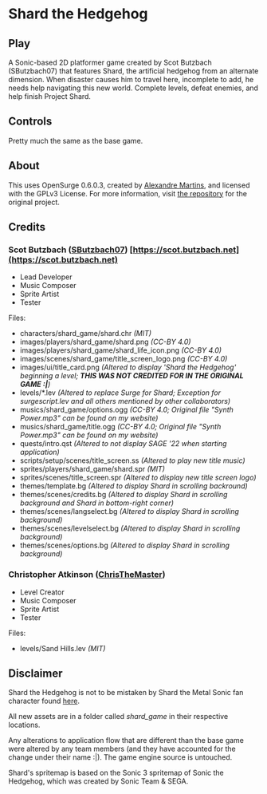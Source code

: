 # Shard the Hedgehog

## Play

A Sonic-based 2D platformer game created by Scot Butzbach (SButzbach07) that features Shard, the artificial hedgehog from an alternate dimension. When disaster causes him to travel here, incomplete to add, he needs help navigating this new world. Complete levels, defeat enemies, and help finish Project Shard.

## Controls

Pretty much the same as the base game.

## About

This uses OpenSurge 0.6.0.3, created by [Alexandre Martins](https://github.com/alemart), and licensed with the GPLv3 License.
For more information, visit [the repository](https://github.com/alemart/opensurge) for the original project.

## Credits

### Scot Butzbach ([SButzbach07](https://github.com/SButzbach07)) [https://scot.butzbach.net](https://scot.butzbach.net)

* Lead Developer
* Music Composer
* Sprite Artist
* Tester

Files:

* characters/shard_game/shard.chr _(MIT)_
* images/players/shard_game/shard.png _(CC-BY 4.0)_
* images/players/shard_game/shard_life_icon.png _(CC-BY 4.0)_
* images/scenes/shard_game/title_screen_logo.png _(CC-BY 4.0)_
* images/ui/title_card.png _(Altered to display 'Shard the Hedgehog' beginning a level; __THIS WAS NOT CREDITED FOR IN THE ORIGINAL GAME :|__)_
* levels/\*.lev _(Altered to replace Surge for Shard; Exception for surgescript.lev and all others mentioned by other collaborators)_
* musics/shard_game/options.ogg _(CC-BY 4.0; Original file "Synth Power.mp3" can be found on my website)_
* musics/shard_game/title.ogg _(CC-BY 4.0; Original file "Synth Power.mp3" can be found on my website)_
* quests/intro.qst _(Altered to not display SAGE '22 when starting application)_
* scripts/setup/scenes/title_screen.ss _(Altered to play new title music)_
* sprites/players/shard_game/shard.spr _(MIT)_
* sprites/scenes/title_screen.spr _(Altered to display new title screen logo)_
* themes/template.bg _(Altered to display Shard in scrolling backround)_
* themes/scenes/credits.bg _(Altered to display Shard in scrolling background and Shard in bottom-right corner)_
* themes/scenes/langselect.bg _(Altered to display Shard in scrolling background)_
* themes/scenes/levelselect.bg _(Altered to display Shard in scrolling background)_
* themes/scenes/options.bg _(Altered to display Shard in scrolling background)_

### Christopher Atkinson ([ChrisTheMaster](https://github.com/ChrisTheMaster))

* Level Creator
* Music Composer
* Sprite Artist
* Tester

Files:

* levels/Sand Hills.lev _(MIT)_

## Disclaimer

Shard the Hedgehog is not to be mistaken by Shard the Metal Sonic fan character found [here](https://sonicfanon.fandom.com/wiki/Shard_the_Metal_Sonic_(Adventures)).

All new assets are in a folder called _shard_game_ in their respective locations.

Any alterations to application flow that are different than the base game were altered by any team members (and they have accounted for the change under their name :|). The game engine source is untouched.

Shard's spritemap is based on the Sonic 3 spritemap of Sonic the Hedgehog, which was created by Sonic Team & SEGA.
